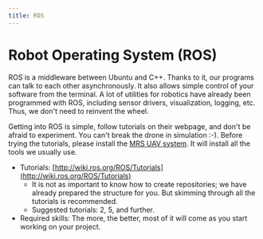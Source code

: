 ```yaml
---
title: ROS
---
```


# Robot Operating System (ROS)

ROS is a middleware between Ubuntu and C++.
Thanks to it, our programs can talk to each other asynchronously.
It also allows simple control of your software from the terminal.
A lot of utilities for robotics have already been programmed with ROS, including sensor drivers, visualization, logging, etc.
Thus, we don't need to reinvent the wheel.

Getting into ROS is simple, follow tutorials on their webpage, and don't be afraid to experiment.
You can't break the drone in simulation :-).
Before trying the tutorials, please install the [MRS UAV system](https://github.com/ctu-mrs/mrs_uav_system).
It will install all the tools we usually use.

* Tutorials: [http://wiki.ros.org/ROS/Tutorials](http://wiki.ros.org/ROS/Tutorials)
  * It is not as important to know how to create repositories; we have already prepared the structure for you. But skimming through all the tutorials is recommended.
  * Suggested tutorials: 2, 5, and further.
* Required skills: The more, the better, most of it will come as you start working on your project.
